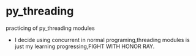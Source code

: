 # py_threading
practicing of py_threading modules
+ I decide using concurrent in normal programing,threading modules is just my learning progressing,FIGHT WITH HONOR RAY.
